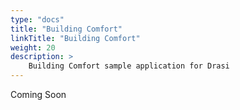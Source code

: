 ```yaml
---
type: "docs"
title: "Building Comfort"
linkTitle: "Building Comfort"
weight: 20
description: >
    Building Comfort sample application for Drasi
---
```


Coming Soon